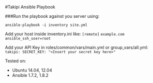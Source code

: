 #Takipi Ansible Playbook

###Run the playbook against you server using:

``ansible-playbook -i inventory site.yml``

Add your host inside inventory.ini like:
``[remote]``
``example.com 	ansible_ssh_user=root``

Add your API Key in roles/common/vars/main.yml or group_vars/all.yml:
``
takipi:
  SECRET_KEY: "<Insert your secret key here>"
``

Tested on:
- Ubuntu 14.04, 12.04
- Ansible 1.7.2, 1.8.2
